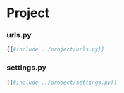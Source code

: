 # Project

### urls.py
```py
{{#include ../project/urls.py}}
```

### settings.py
```py
{{#include ../project/settings.py}}
```
